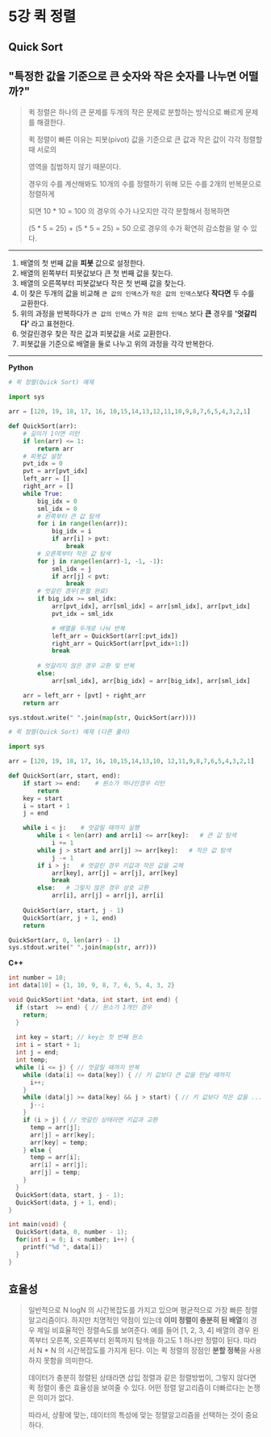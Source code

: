 # 5강 퀵 정렬

## Quick Sort

## "특정한 값을 기준으로 큰 숫자와 작은 숫자를 나누면 어떨까?"

> 퀵 정렬은 하나의 큰 문제를 두개의 작은 문제로 분할하는 방식으로 빠르게 문제를 해결한다.
>
> 퀵 정렬이 빠른 이유는 피봇(pivot) 값을 기준으로 큰 값과 작은 값이 각각 정렬할 때 서로의
>
> 영역을 침범하지 않기 때문이다. 
>
> 경우의 수를 계산해봐도 10개의 수를 정렬하기 위해 모든 수를 2개의 반복문으로 정렬하게
>
> 되면 10 * 10 = 100 의 경우의 수가 나오지만 각각 분할해서 정복하면
>
> (5 * 5 = 25) + (5 * 5 = 25) = 50 으로 경우의 수가 확연히 감소함을 알 수 있다.

---

1. 배열의 첫 번째 값을 **피봇** 값으로 설정한다.
2. 배열의 왼쪽부터 피봇값보다 큰 첫 번째 값을 찾는다.
3. 배열의 오른쪽부터 피봇값보다 작은 첫 번째 값을 찾는다.
4. 이 찾은 두개의 값을 비교해 `큰 값의 인덱스`가 `작은 값의 인덱스`보다 **작다면** 두 수를 교환한다.
5. 위의 과정을 반복하다가 `큰 값의 인덱스` 가 `작은 값의 인덱스` 보다 **큰** 경우를 **'엇갈리다'** 라고 표현한다.
6. 엇갈린경우 찾은 작은 값과 피봇값을 서로 교환한다.
7. 피봇값을 기준으로 배열을 둘로 나누고 위의 과정을 각각 반복한다.

---

**Python**

```python
# 퀵 정렬(Quick Sort) 예제

import sys

arr = [120, 19, 18, 17, 16, 10,15,14,13,12,11,10,9,8,7,6,5,4,3,2,1]

def QuickSort(arr):
    # 길이가 1이면 리턴
    if len(arr) <= 1:
        return arr
    # 피봇값 설정
    pvt_idx = 0
    pvt = arr[pvt_idx]
    left_arr = []
    right_arr = []
    while True:
        big_idx = 0
        sml_idx = 0
        # 왼쪽부터 큰 값 탐색
        for i in range(len(arr)):
            big_idx = i
            if arr[i] > pvt:
                break
        # 오른쪽부터 작은 값 탐색
        for j in range(len(arr)-1, -1, -1):
            sml_idx = j
            if arr[j] < pvt:
                break
        # 엇갈린 경우(분할 완료)
        if big_idx >= sml_idx:
            arr[pvt_idx], arr[sml_idx] = arr[sml_idx], arr[pvt_idx]
            pvt_idx = sml_idx

            # 배열을 두개로 나눠 반복
            left_arr = QuickSort(arr[:pvt_idx])
            right_arr = QuickSort(arr[pvt_idx+1:])
            break
            
        # 엇갈리지 않은 경우 교환 및 반복
        else:
            arr[sml_idx], arr[big_idx] = arr[big_idx], arr[sml_idx]

    arr = left_arr + [pvt] + right_arr
    return arr

sys.stdout.write(" ".join(map(str, QuickSort(arr))))
```

```python
# 퀵 정렬(Quick Sort) 예제 (다른 풀이)

import sys

arr = [120, 19, 18, 17, 16, 10,15,14,13,10, 12,11,9,8,7,6,5,4,3,2,1]

def QuickSort(arr, start, end):
    if start >= end:    # 원소가 하나인경우 리턴
        return
    key = start
    i = start + 1
    j = end

    while i < j:    # 엇갈릴 때까지 실행
        while i < len(arr) and arr[i] <= arr[key]:   # 큰 값 탐색
            i += 1
        while j > start and arr[j] >= arr[key]:   # 작은 값 탐색
            j -= 1
        if i > j:   # 엇갈린 경우 키값과 작은 값을 교체
            arr[key], arr[j] = arr[j], arr[key]
            break
        else:   # 그렇지 않은 경우 상호 교환
            arr[i], arr[j] = arr[j], arr[i]
    
    QuickSort(arr, start, j - 1)
    QuickSort(arr, j + 1, end)
    return

QuickSort(arr, 0, len(arr) - 1)
sys.stdout.write(" ".join(map(str, arr)))
```





**C++**

```C++
int number = 10;
int data[10] = {1, 10, 9, 8, 7, 6, 5, 4, 3, 2}

void QuickSort(int *data, int start, int end) {
  if (start  >= end) { // 원소가 1개인 경우
    return;
  }
  
  int key = start; // key는 첫 번째 원소
  int i = start + 1;
  int j = end;
  int temp;
  while (i <= j) { // 엇갈릴 때까지 반복
    while (data[i] <= data[key]) { // 키 값보다 큰 값을 만날 때까지
      i++;
    }
    while (data[j] >= data[key] && j > start) { // 키 값보다 작은 값을 ...
      j--;
    }
    if (i > j) { // 엇갈린 상태라면 키값과 교환
      temp = arr[j];
      arr[j] = arr[key];
      arr[key] = temp;
    } else {
      temp = arr[i];
      arr[i] = arr[j];
      arr[j] = temp;
    }
  }
  QuickSort(data, start, j - 1);
  QuickSort(data, j + 1, end);
}

int main(void) {
  QuickSort(data, 0, number - 1);
  for(int i = 0; i < number; i++) {
    printf("%d ", data[i])
  }
}
```



## 효율성

> 일반적으로 N logN 의 시간복잡도를 가지고 있으며 평균적으로 가장 빠른 정렬 알고리즘이다. 하지만 치명적인 약점이 있는데 **이미 정렬이 충분히 된 배열**의 경우 제일 비효율적인 정렬속도를 보여준다. 예를 들어 [1, 2, 3, 4] 배열의 경우 왼쪽부터 오른쪽, 오른쪽부터 왼쪽까지 탐색을 하고도 1 하나만 정렬이 된다. 따라서 N * N 의 시간복잡도를 가지게 된다. 이는 퀵 정렬의 장점인 **분할 정복**을 사용하지 못함을 의미한다.
>
> 데이터가 충분히 정렬된 상태라면 삽입 정렬과 같은 정렬방법이, 그렇지 않다면 퀵 정렬이 좋은 효율성을 보여줄 수 있다. 어떤 정렬 알고리즘이 더빠르다는 논쟁은 의미가 없다.
>
> 따라서, 상황에 맞는, 데이터의 특성에 맞는 정렬알고리즘을 선택하는 것이 중요하다.

